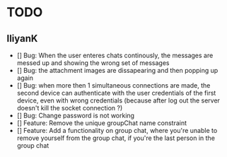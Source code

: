 # TODO

## IliyanK

- [] Bug: When the user enteres chats continously, the messages are messed up and showing the wrong
  set of messages
- [] Bug: the attachment images are dissapearing and then popping up again
- [] Bug: when more then 1 simultaneous connections are made, the second device can authenticate
  with the user credentials of the first device, even with wrong credentials (because after log out
  the server doesn't kill the socket connection ?)
- [] Bug: Change password is not working
- [] Feature: Remove the unique groupChat name constraint
- [] Feature: Add a functionality on group chat, where you're unable to remove yourself from the
  group chat, if you're the last person in the group chat
